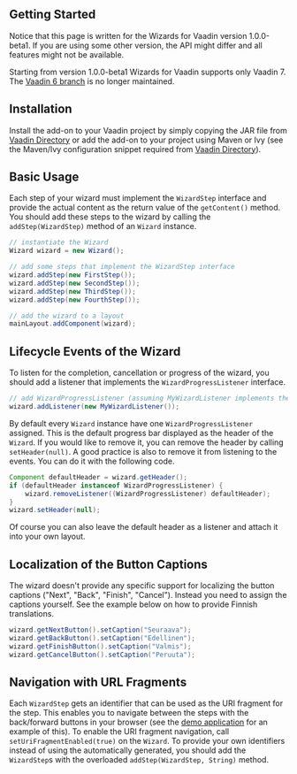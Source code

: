 ## Getting Started

Notice that this page is written for the Wizards for Vaadin version 1.0.0-beta1. If you are using some other version, the API might differ and all features might not be available.

Starting from version 1.0.0-beta1 Wizards for Vaadin supports only Vaadin 7. The [Vaadin 6 branch](https://github.com/tehapo/WizardsForVaadin/tree/vaadin6) is no longer maintained.

## Installation

Install the add-on to your Vaadin project by simply copying the JAR file from [Vaadin Directory](https://vaadin.com/addon/wizards-for-vaadin) or add the add-on to your project using Maven or Ivy (see the Maven/Ivy configuration snippet required from [Vaadin Directory](https://vaadin.com/addon/wizards-for-vaadin)).

## Basic Usage

Each step of your wizard must implement the ```WizardStep``` interface and provide the actual content as the return value of the ```getContent()``` method. You should add these steps to the wizard by calling the ```addStep(WizardStep)``` method of an ```Wizard``` instance.

```java
// instantiate the Wizard
Wizard wizard = new Wizard();

// add some steps that implement the WizardStep interface
wizard.addStep(new FirstStep());
wizard.addStep(new SecondStep());
wizard.addStep(new ThirdStep());
wizard.addStep(new FourthStep());

// add the wizard to a layout
mainLayout.addComponent(wizard);
```

## Lifecycle Events of the Wizard

To listen for the completion, cancellation or progress of the wizard, you should add a listener that implements the ```WizardProgressListener``` interface.

```java
// add WizardProgressListener (assuming MyWizardListener implements the interface)
wizard.addListener(new MyWizardListener());
```

By default every ```Wizard``` instance have one ```WizardProgressListener``` assigned. This is the default progress bar displayed as the header of the ```Wizard```. If you would like to remove it, you can remove the header by calling ```setHeader(null)```. A good practice is also to remove it from listening to the events. You can do it with the following code.

```java
Component defaultHeader = wizard.getHeader();
if (defaultHeader instanceof WizardProgressListener) {
    wizard.removeListener((WizardProgressListener) defaultHeader);
}
wizard.setHeader(null);
```
Of course you can also leave the default header as a listener and attach it into your own layout.

## Localization of the Button Captions

The wizard doesn't provide any specific support for localizing the button captions ("Next", "Back", "Finish", "Cancel"). Instead you need to assign the captions yourself. See the example below on how to provide Finnish translations.
```java
wizard.getNextButton().setCaption("Seuraava");
wizard.getBackButton().setCaption("Edellinen");
wizard.getFinishButton().setCaption("Valmis");
wizard.getCancelButton().setCaption("Peruuta");
```

## Navigation with URL Fragments

Each ```WizardStep``` gets an identifier that can be used as the URI fragment for the step. This enables you to navigate between the steps with the back/forward buttons in your browser (see the [demo application](http://teemu.virtuallypreinstalled.com/wizards-for-vaadin) for an example of this). To enable the URI fragment navigation, call ```setUriFragmentEnabled(true)``` on the ```Wizard```. To provide your own identifiers instead of using the automatically generated, you should add the ```WizardStep```s with the overloaded ```addStep(WizardStep, String)``` method.
